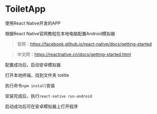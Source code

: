 # ToiletApp
使用React Native开发的APP


根据React Native官网教程在本地电脑配置Android模拟器

> 官网：https://facebook.github.io/react-native/docs/getting-started

> 中文网：https://reactnative.cn/docs/getting-started.html


配置成功后，启动安卓模拟器

打开本地终端，找到文件夹 totitle

执行命令`npm install`安装

安装完成后，执行`react-native run-android`

启动成功后可在安卓模拟器上打开程序
